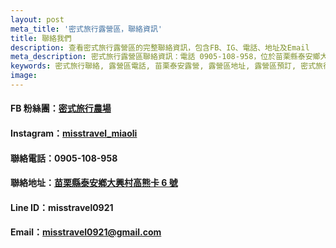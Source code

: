 ```yaml
---
layout: post
meta_title: '密式旅行露營區，聯絡資訊'
title: 聯絡我們
description: 查看密式旅行露營區的完整聯絡資訊，包含FB、IG、電話、地址及Email
meta_description: 密式旅行露營區聯絡資訊：電話 0905-108-958，位於苗栗縣泰安鄉大興村，提供Facebook、Instagram、Line、Email等多元化聯繫方式
keywords: 密式旅行聯絡, 露營區電話, 苗栗泰安露營, 露營區地址, 露營區預訂, 密式旅行FB, 密式旅行IG
image: 
---
```


#### FB 粉絲團：[密式旅行農場](https://www.facebook.com/misstravel0921)
#### Instagram：[misstravel_miaoli](https://www.instagram.com/misstravel_miaoli)
#### 聯絡電話：0905-108-958
#### 聯絡地址：[苗栗縣泰安鄕大興村高熊卡 6 號](https://www.google.com.tw/maps/place/%E5%AF%86%E5%BC%8F%E6%97%85%E8%A1%8C/@24.418704,120.9115453,17z/data=!3m1!4b1!4m8!3m7!1s0x3468ffc8da78a9d1:0x86fdb6fa63426b73!5m2!4m1!1i2!8m2!3d24.418704!4d120.913734?hl=zh-TW)
#### Line ID：misstravel0921
#### Email：misstravel0921@gmail.com
